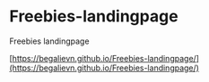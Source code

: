 # Freebies-landingpage
Freebies landingpage

[https://begalievn.github.io/Freebies-landingpage/](https://begalievn.github.io/Freebies-landingpage/)
